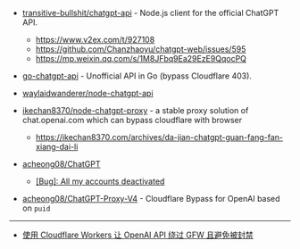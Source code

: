 - [transitive-bullshit/chatgpt-api](https://github.com/transitive-bullshit/chatgpt-api) - Node.js client for the official ChatGPT API.

  - https://www.v2ex.com/t/927108
  - https://github.com/Chanzhaoyu/chatgpt-web/issues/595
  - https://mp.weixin.qq.com/s/1M8JFbq9Ea29EzE9QqocPQ

- [go-chatgpt-api](https://github.com/linweiyuan/go-chatgpt-api) - Unofficial API in Go (bypass Cloudflare 403).
- [waylaidwanderer/node-chatgpt-api](https://github.com/waylaidwanderer/node-chatgpt-api)
- [ikechan8370/node-chatgpt-proxy](https://github.com/ikechan8370/node-chatgpt-proxy) - a stable proxy solution of chat.openai.com which can bypass cloudflare with browser

  - https://ikechan8370.com/archives/da-jian-chatgpt-guan-fang-fan-xiang-dai-li

- [acheong08/ChatGPT](https://github.com/acheong08/ChatGPT/blob/main/docs/README_zh.md)

  - [[Bug]: All my accounts deactivated](https://github.com/acheong08/ChatGPT/issues/1158)

- [acheong08/ChatGPT-Proxy-V4](https://github.com/acheong08/ChatGPT-Proxy-V4) - Cloudflare Bypass for OpenAI based on `puid`

---

- [使用 Cloudflare Workers 让 OpenAI API 绕过 GFW 且避免被封禁](https://github.com/noobnooc/noobnooc/discussions/9)